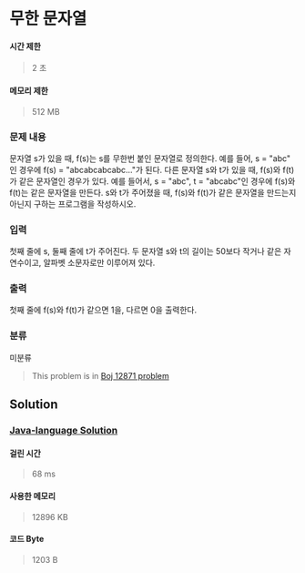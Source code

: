 # 무한 문자열
#### 시간 제한
> 2 초
#### 메모리 제한
> 512 MB
### 문제 내용

문자열 s가 있을 때, f(s)는 s를 무한번 붙인 문자열로 정의한다. 예를 들어, s = "abc" 인 경우에 f(s) = "abcabcabcabc..."가 된다.
다른 문자열 s와 t가 있을 때, f(s)와 f(t)가 같은 문자열인 경우가 있다. 예를 들어서, s = "abc", t = "abcabc"인 경우에 f(s)와 f(t)는 같은 문자열을 만든다.
s와 t가 주어졌을 때, f(s)와 f(t)가 같은 문자열을 만드는지 아닌지 구하는 프로그램을 작성하시오.

### 입력

첫째 줄에 s, 둘째 줄에 t가 주어진다. 두 문자열 s와 t의 길이는 50보다 작거나 같은 자연수이고, 알파벳 소문자로만 이루어져 있다. 

### 출력

첫째 줄에 f(s)와 f(t)가 같으면 1을, 다르면 0을 출력한다.

### 분류
미분류
> This problem is in [Boj 12871 problem](https://www.acmicpc.net/problem/12871)

## Solution
### [Java-language Solution](./main.java)
#### 걸린 시간
> 68 ms
#### 사용한 메모리
> 12896 KB
#### 코드 Byte
> 1203 B
